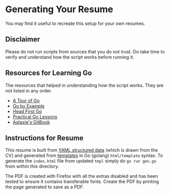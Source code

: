 # Generating Your Resume

You may find it useful to recreate this setup for your own resumes.

## Disclaimer

Please do not run scripts from sources that you do not trust. Do take time to verify and understand how the script works before running it.

## Resources for Learning Go

The resources that helped in understanding how the script works. They are not listed in any order.

* [A Tour of Go](https://tour.golang.org/)
* [Go by Example](https://gobyexample.com/)
* [Head First Go](https://headfirstgo.com/)
* [Practical Go Lessons](https://www.practical-go-lessons.com/)
* [Astaxie's GitBook](https://astaxie.gitbooks.io/build-web-application-with-golang/content/)

## Instructions for Resume

This resume is built from [YAML structured data](data.yml) (which is
drawn from the CV) and generated from [templates](tmpl) in Go
(golang) `html/template` syntax. To generate the `index.html` file from
updated `tmpl` simply do `go run gen.go` from within this
directory.

The PDF is created with Firefox with all the extras disabled and has
been tested to ensure it contains transferable fonts. Create the PDF by printing the page generated to save as a PDF.
